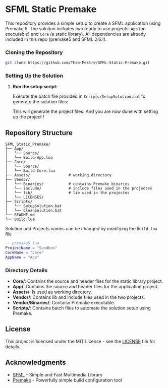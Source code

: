# SFML Static Premake

This repository provides a simple setup to create a SFML application using Premake 5. 
The solution includes two ready to use projects: `App` (an executable) and `Core` (a static library).
All dependencies are already included in this repo (premake5 and SFML 2.6.1).

### Cloning the Repository

```bash
git clone https://github.com/Theo-Mestre/SFML-Static-Premake.git
```

### Setting Up the Solution

1. **Run the setup script:**

   Execute the batch file provided in `Scripts/SetupSolution.bat` to generate the solution files:

   This will generate the project files. And you are now done with setting up the project !

## Repository Structure

```
SFML_Static_Premake/
├── App/
│   └── Source/
│   └── Build-App.lua
├── Core/
│   └── Source/
│   └── Build-Core.lua
├── Assets/ 				# working directory
├── Vendor/
│   └── Binaries/			# contains Premake binaries
│   └── include/			# include files used in the projectes
│   └── lib/				# lib used in the projectes	
│   └── LICENSES/					  
├── Scripts/
│   └── SetupSolution.bat
│   └── CleanSolution.bat
└── README.md
└── Build.lua
```

Solution and Projects names can be changed by modifying the `Build.lua` file

```lua
-- premake5.lua
ProjectName = "Sandbox"
CoreName = "Core"
AppName = "App"
```

### Directory Details

- **Core/**: Contains the source and header files for the static library project.
- **App/**: Contains the source and header files for the application project.
- **Assets/**: Is used as working directory.
- **Vendor/**: Contains lib and include files used in the two projects.
- **Vendor/Binaries/**: Contaisn Premake executable.
- **Scripts/**: Contains batch files to automate the solution setup using Premake.

## License

This project is licensed under the MIT License - see the [LICENSE](LICENSE) file for details.

## Acknowledgments

- [SFML](https://www.sfml-dev.org/) - Simple and Fast Multimedia Library
- [Premake](https://premake.github.io/) - Powerfully simple build configuration tool
